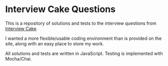 # Interview Cake Questions
This is a repository of solutions and tests to the interview questions from [Interview Cake](https://www.interviewcake.com/).

I wanted a more flexible/usable coding environment than is provided on the site, along with an easy place to store my work.

All solutions and tests are written in JavaScript. Testing is implemented with Mocha/Chai.